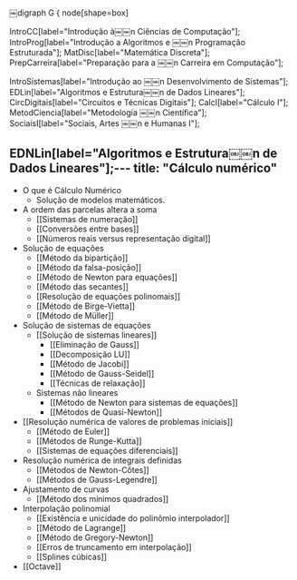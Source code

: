 
​￼digraph G {
    node[shape=box]

  
  IntroCC[label="Introdução à￼￼n Ciências de Computação"];
  IntroProg[label="Introdução a Algoritmos e ￼￼n Programação Estruturada"];
  MatDisc[label="Matemática Discreta"];
  PrepCarreira[label="Preparação para a ￼￼n Carreira em Computação"];
  
  IntroSistemas[label="Introdução ao ￼￼n Desenvolvimento de Sistemas"];
  EDLin[label="Algoritmos e Estrutura￼￼n de Dados Lineares"];
  CircDigitais[label="Circuitos e Técnicas Digitais"];
  CalcI[label="Cálculo I"];
  MetodCiencia[label="Metodologia ￼￼n Científica"];
  SociaisI[label="Sociais, Artes ￼￼n e Humanas I"];
  
  EDNLin[label="Algoritmos e Estrutura￼￼n de Dados Lineares"];---
title: "Cálculo numérico"
---

- O que é Cálculo Numérico
	- Solução de modelos matemáticos. 
- A ordem das parcelas altera a soma
	- [[Sistemas de numeração]]
	- [[Conversões entre bases]]
	- [[Números reais versus representação digital]]
- Solução de equações
	- [[Método da bipartição]]
	- [[Método da falsa-posição]]
	- [[Método de Newton para equações]]
	- [[Método das secantes]]
	- [[Resolução de equações polinomais]]
	- [[Método de Birge-Vietta]]
	- [[Método de Müller]]
- Solução de sistemas de equações
	- [[Solução de sistemas lineares]]
		- [[Eliminação de Gauss]]
		- [[Decomposição LU]]
		- [[Método de Jacobi]]
		- [[Método de Gauss-Seidel]]
		- [[Técnicas de relaxação]]
	- Sistemas não lineares
		- [[Método de Newton para sistemas de equações]]
		- [[Métodos de Quasi-Newton]]
- [[Resolução numérica de valores de problemas iniciais]]
	- [[Método de Euler]]
	- [[Métodos de Runge-Kutta]]
	- [[Sistemas de equações diferenciais]]
- Resolução numérica de integrais definidas
	- [[Métodos de Newton-Côtes]]
	- [[Métodos de Gauss-Legendre]]
- Ajustamento de curvas
	- [[Método dos mínimos quadrados]]
- Interpolação polinomial
	- [[Existência e unicidade do polinômio interpolador]]
	- [[Método de Lagrange]]
	- [[Método de Gregory-Newton]]
	- [[Erros de truncamento em interpolação]]
	- [[Splines cúbicas]]
- [[Octave]]